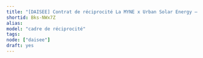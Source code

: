 ```yaml
---
title: "[DAISEE] Contrat de réciprocité La MYNE x Urban Solar Energy — Expé. à Villeurbanne"
shortid: Bks-NWx7Z
alias:
model: "cadre de réciprocité" 
tags:
node: ["daisee"]
draft: yes
---
```

